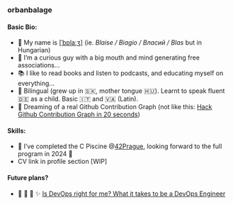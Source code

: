 ### orbanbalage

#### Basic Bio:
- 👋 My name is [[ˈbɒlaːʒ]](http://ipa-reader.xyz/?text=%5B%CB%88b%C9%92la%CB%90%CA%92%5D&voice=) (ie. _Blaise / Biagio / Власий / Blas_ but in Hungarian)
- 👀 I’m a curious guy with a big mouth and mind generating free associations...
- 📚 I like to read books and listen to podcasts, and educating myself on everything...
- 🏡 Bilingual (grew up in 🇸🇰, mother tongue 🇭🇺). Learnt to speak fluent 🇩🇪 as a child. Basic 🇮🇹 and 🇻🇦 (Latin).
- 🤖 Dreaming of a real Github Contribution Graph (not like this: [Hack Github Contribution Graph in 20 seconds](https://www.youtube.com/watch?v=2q--gA97caM))

#### Skills:
- 🌱 I’ve completed the C Piscine @[42Prague](https://www.42prague.com/), looking forward to the full program in 2024 🥳
- CV link in profile section [WIP]


#### Future plans?
- 🎱 🎲 🔮 ✨ [Is DevOps right for me? What it takes to be a DevOps Engineer](https://www.youtube.com/watch?v=Ms_jTcERvMY)

<!---
orbanbalage/orbanbalage is a ✨ special ✨ repository because its `README.md` (this file) appears on your GitHub profile.
You can click the Preview link to take a look at your changes.
--->

